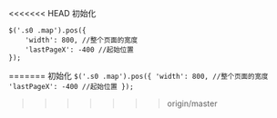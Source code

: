 <<<<<<< HEAD
初始化 

	$('.s0 .map').pos({ 
		'width': 800, //整个页面的宽度 
		'lastPageX': -400 //起始位置 
	});
=======
初始化
`$('.s0 .map').pos({
        'width': 800, //整个页面的宽度
        'lastPageX': -400 //起始位置
});`
>>>>>>> origin/master
